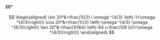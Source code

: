 #### 20°

$$
\begin{aligned}
\sin 20°&=\frac{1}{2} i \omega ^{4/3} \left(-1+\omega ^{4/3}\right)\\
\cos 20°&=\frac{1}{2} \left(-\omega ^{4/3}-\omega ^{8/3}\right)\\
\tan 20°&=\frac{1}{64} \left(-64 i+\frac{128 i}{1+\omega ^{4/3}}\right)\\
\end{aligned}
$$

